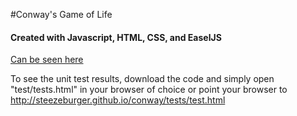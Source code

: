 #Conway's Game of Life
#### Created with Javascript, HTML, CSS, and EaselJS
[Can be seen here](http://steezeburger.github.io/conway)

To see the unit test results, download the code and simply open "test/tests.html" in your browser of choice or point your browser to http://steezeburger.github.io/conway/tests/test.html
